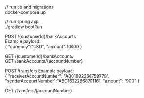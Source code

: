 // run db and migrations <br>
docker-compose up

// run spring app <br>
./gradlew bootRun 

POST /{customerId}/bankAccounts <br>
Example payload: <br> {
"currency":"USD",
"amount":10000
} <br>

GET /{customerId}/bankAccounts <br>
GET /bankAccounts/{accountNumber} <br>

POST /transfers
Example payload: <br> {
"receiverAccountNumber": "ABC1692266759779",
"senderAccountNumber":"ABC1692266870116",
"amount": "900"
}

GET /transfers/{accountNumber}